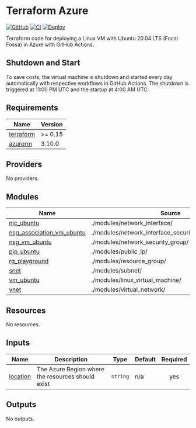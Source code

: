 # Terraform Azure

[![GitHub](https://img.shields.io/github/license/wozorio/terraform-azure)](https://github.com/wozorio/terraform-azure/blob/master/LICENSE)
[![CI](https://github.com/wozorio/terraform-azure/actions/workflows/ci.yml/badge.svg)](https://github.com/wozorio/terraform-azure/actions/workflows/ci.yml)
[![Deploy](https://github.com/wozorio/terraform-azure/actions/workflows/deploy.yml/badge.svg)](https://github.com/wozorio/terraform-azure/actions/workflows/deploy.yml)

Terraform code for deploying a Linux VM with Ubuntu 20.04 LTS (Focal Fossa) in Azure with GitHub Actions.

## Shutdown and Start

To save costs, the virtual machine is shutdown and started every day automatically with respective workflows in GitHub Actions. The shutdown is triggered at 11:00 PM UTC and the startup at 4:00 AM UTC.

<!-- BEGIN_TF_DOCS -->
## Requirements

| Name | Version |
|------|---------|
| <a name="requirement_terraform"></a> [terraform](#requirement\_terraform) | >= 0.15 |
| <a name="requirement_azurerm"></a> [azurerm](#requirement\_azurerm) | 3.10.0 |

## Providers

No providers.

## Modules

| Name | Source | Version |
|------|--------|---------|
| <a name="module_nic_ubuntu"></a> [nic\_ubuntu](#module\_nic\_ubuntu) | ./modules/network_interface/ | n/a |
| <a name="module_nsg_association_vm_ubuntu"></a> [nsg\_association\_vm\_ubuntu](#module\_nsg\_association\_vm\_ubuntu) | ./modules/network_interface_security_group_association/ | n/a |
| <a name="module_nsg_vm_ubuntu"></a> [nsg\_vm\_ubuntu](#module\_nsg\_vm\_ubuntu) | ./modules/network_security_group/ | n/a |
| <a name="module_pip_ubuntu"></a> [pip\_ubuntu](#module\_pip\_ubuntu) | ./modules/public_ip/ | n/a |
| <a name="module_rg_playground"></a> [rg\_playground](#module\_rg\_playground) | ./modules/resource_group/ | n/a |
| <a name="module_snet"></a> [snet](#module\_snet) | ./modules/subnet/ | n/a |
| <a name="module_vm_ubuntu"></a> [vm\_ubuntu](#module\_vm\_ubuntu) | ./modules/linux_virtual_machine/ | n/a |
| <a name="module_vnet"></a> [vnet](#module\_vnet) | ./modules/virtual_network/ | n/a |

## Resources

No resources.

## Inputs

| Name | Description | Type | Default | Required |
|------|-------------|------|---------|:--------:|
| <a name="input_location"></a> [location](#input\_location) | The Azure Region where the resources should exist | `string` | n/a | yes |

## Outputs

No outputs.
<!-- END_TF_DOCS -->